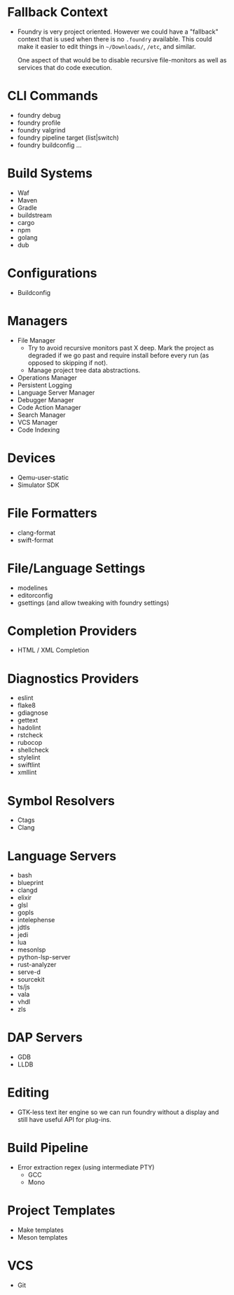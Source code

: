 # Fallback Context

 * Foundry is very project oriented. However we could have a "fallback"
   context that is used when there is no `.foundry` available. This could
   make it easier to edit things in `~/Downloads/`, `/etc`, and similar.

   One aspect of that would be to disable recursive file-monitors as well
   as services that do code execution.

# CLI Commands

 * foundry debug
 * foundry profile
 * foundry valgrind
 * foundry pipeline target (list|switch)
 * foundry buildconfig ...

# Build Systems

 * Waf
 * Maven
 * Gradle
 * buildstream
 * cargo
 * npm
 * golang
 * dub

# Configurations

 * Buildconfig

# Managers

 * File Manager
   * Try to avoid recursive monitors past X deep. Mark the project
     as degraded if we go past and require install before every
     run (as opposed to skipping if not).
   * Manage project tree data abstractions.
 * Operations Manager
 * Persistent Logging 
 * Language Server Manager
 * Debugger Manager
 * Code Action Manager
 * Search Manager
 * VCS Manager
 * Code Indexing

# Devices

 * Qemu-user-static
 * Simulator SDK

# File Formatters

 * clang-format
 * swift-format

# File/Language Settings

 * modelines
 * editorconfig
 * gsettings (and allow tweaking with foundry settings)

# Completion Providers

 * HTML / XML Completion

# Diagnostics Providers

 * eslint
 * flake8
 * gdiagnose
 * gettext
 * hadolint
 * rstcheck
 * rubocop
 * shellcheck
 * stylelint
 * swiftlint
 * xmllint

# Symbol Resolvers

 * Ctags
 * Clang

# Language Servers

 * bash
 * blueprint
 * clangd
 * elixir
 * glsl
 * gopls
 * intelephense
 * jdtls
 * jedi
 * lua
 * mesonlsp
 * python-lsp-server
 * rust-analyzer
 * serve-d
 * sourcekit
 * ts/js
 * vala
 * vhdl
 * zls

# DAP Servers

 * GDB
 * LLDB

# Editing

 * GTK-less text iter engine so we can run foundry without a display
   and still have useful API for plug-ins.

# Build Pipeline

 * Error extraction regex (using intermediate PTY)
   * GCC
   * Mono

# Project Templates

 * Make templates
 * Meson templates

# VCS

 * Git

